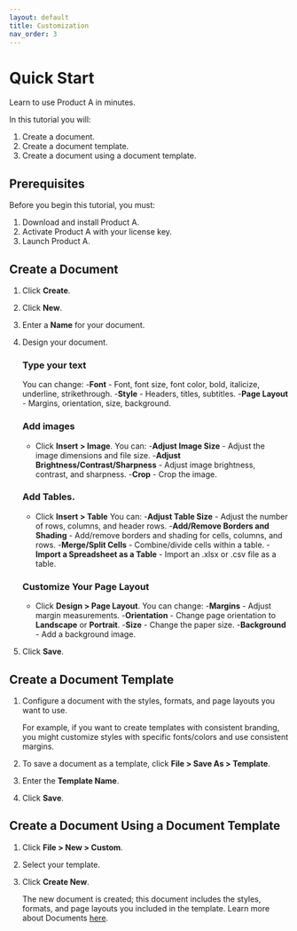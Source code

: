```yaml
---
layout: default
title: Customization
nav_order: 3
---
```

# Quick Start

Learn to use Product A in minutes.

In this tutorial you will:

1. Create a document.
2. Create a document template.
3. Create a document using a document template.

## Prerequisites

Before you begin this tutorial, you must:

1. Download and install Product A.
2. Activate Product A with your license key.
3. Launch Product A.

## Create a Document

1. Click **Create**.
2. Click **New**.
3. Enter a **Name** for your document.
4. Design your document.
   
   ### Type your text
   
   You can change:
    -**Font** - Font, font size, font color, bold, italicize, underline, strikethrough.
    -**Style** - Headers, titles, subtitles.
    -**Page Layout** - Margins, orientation, size, background.
  
   ### Add images
   
   * Click **Insert > Image**.
   You can:
    -**Adjust Image Size** - Adjust the image dimensions and file size.
    -**Adjust Brightness/Contrast/Sharpness** - Adjust image brightness, contrast, and sharpness.
    -**Crop** - Crop the image.
   
   ### Add Tables.
   
   * Click **Insert > Table**
   You can:
    -**Adjust Table Size** - Adjust the number of rows, columns, and header rows.
    -**Add/Remove Borders and Shading** - Add/remove borders and shading for cells, columns, and rows.
    -**Merge/Split Cells** - Combine/divide cells within a table.
    -**Import a Spreadsheet as a Table** - Import an .xlsx or .csv file as a table.

   ### Customize Your Page Layout
   
   * Click **Design > Page Layout**.
   You can change:
    -**Margins** - Adjust margin measurements.
    -**Orientation** - Change page orientation to **Landscape** or **Portrait**.
    -**Size** - Change the paper size.
    -**Background** - Add a background image.
5. Click **Save**.

## Create a Document Template

1. Configure a document with the styles, formats, and page layouts you want to use.

    For example, if you want to create templates with consistent branding, you might customize styles with specific fonts/colors and use consistent margins.
2. To save a document as a template, click **File > Save As > Template**.
3. Enter the **Template Name**.
4. Click **Save**.

## Create a Document Using a Document Template

1. Click **File > New > Custom**.
2. Select your template.
3. Click **Create New**.

   The new document is created; this document includes the styles, formats, and page layouts you included in the template.
   Learn more about Documents [here](/Documents.md).